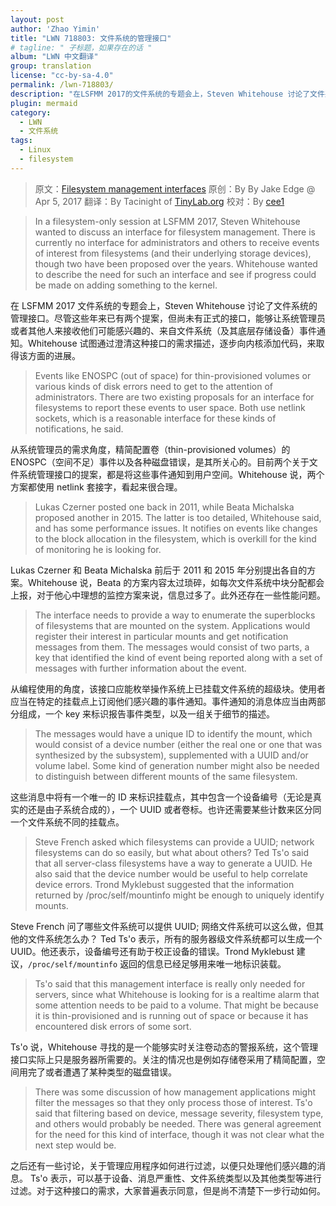 ```yaml
---
layout: post
author: 'Zhao Yimin'
title: "LWN 718803: 文件系统的管理接口"
# tagline: " 子标题，如果存在的话 "
album: "LWN 中文翻译"
group: translation
license: "cc-by-sa-4.0"
permalink: /lwn-718803/
description: "在LSFMM 2017的文件系统的专题会上，Steven Whitehouse 讨论了文件系统管理接口"
plugin: mermaid
category:
  - LWN
  - 文件系统
tags:
  - Linux
  - filesystem
---
```


> 原文：[Filesystem management interfaces](https://lwn.net/Articles/718803/)
> 原创：By By Jake Edge @ Apr 5, 2017
> 翻译：By Tacinight of [TinyLab.org][1]
> 校对：By [cee1](https://github.com/cee1)

> In a filesystem-only session at LSFMM 2017, Steven Whitehouse wanted to discuss an interface for filesystem management. There is currently no interface for administrators and others to receive events of interest from filesystems (and their underlying storage devices), though two have been proposed over the years. Whitehouse wanted to describe the need for such an interface and see if progress could be made on adding something to the kernel.

在 LSFMM 2017 文件系统的专题会上，Steven Whitehouse 讨论了文件系统的管理接口。尽管这些年来已有两个提案，但尚未有正式的接口，能够让系统管理员或者其他人来接收他们可能感兴趣的、来自文件系统（及其底层存储设备）事件通知。Whitehouse 试图通过澄清这种接口的需求描述，逐步向内核添加代码，来取得该方面的进展。

> Events like ENOSPC (out of space) for thin-provisioned volumes or various kinds of disk errors need to get to the attention of administrators. There are two existing proposals for an interface for filesystems to report these events to user space. Both use netlink sockets, which is a reasonable interface for these kinds of notifications, he said.

从系统管理员的需求角度，精简配置卷（thin-provisioned volumes）的 ENOSPC（空间不足）事件以及各种磁盘错误，是其所关心的。目前两个关于文件系统管理接口的提案，都是将这些事件通知到用户空间。Whitehouse 说，两个方案都使用 netlink 套接字，看起来很合理。

> Lukas Czerner posted one back in 2011, while Beata Michalska proposed another in 2015. The latter is too detailed, Whitehouse said, and has some performance issues. It notifies on events like changes to the block allocation in the filesystem, which is overkill for the kind of monitoring he is looking for.

Lukas Czerner 和 Beata Michalska 前后于 2011 和 2015 年分别提出各自的方案。Whitehouse 说，Beata 的方案内容太过琐碎，如每次文件系统中块分配都会上报，对于他心中理想的监控方案来说，信息过多了。此外还存在一些性能问题。

> The interface needs to provide a way to enumerate the superblocks of filesystems that are mounted on the system. Applications would register their interest in particular mounts and get notification messages from them. The messages would consist of two parts, a key that identified the kind of event being reported along with a set of messages with further information about the event.

从编程使用的角度，该接口应能枚举操作系统上已挂载文件系统的超级块。使用者应当在特定的挂载点上订阅他们感兴趣的事件通知。事件通知的消息体应当由两部分组成，一个 key 来标识报告事件类型，以及一组关于细节的描述。

> The messages would have a unique ID to identify the mount, which would consist of a device number (either the real one or one that was synthesized by the subsystem), supplemented with a UUID and/or volume label. Some kind of generation number might also be needed to distinguish between different mounts of the same filesystem.

这些消息中将有一个唯一的 ID 来标识挂载点，其中包含一个设备编号（无论是真实的还是由子系统合成的），一个 UUID 或者卷标。也许还需要某些计数来区分同一个文件系统不同的挂载点。

> Steve French asked which filesystems can provide a UUID; network filesystems can do so easily, but what about others? Ted Ts'o said that all server-class filesystems have a way to generate a UUID. He also said that the device number would be useful to help correlate device errors. Trond Myklebust suggested that the information returned by /proc/self/mountinfo might be enough to uniquely identify mounts.

Steve French 问了哪些文件系统可以提供 UUID; 网络文件系统可以这么做，但其他的文件系统怎么办？ Ted Ts'o 表示，所有的服务器级文件系统都可以生成一个 UUID。他还表示，设备编号还有助于校正设备的错误。Trond Myklebust 建议，`/proc/self/mountinfo` 返回的信息已经足够用来唯一地标识装载。

> Ts'o said that this management interface is really only needed for servers, since what Whitehouse is looking for is a realtime alarm that some attention needs to be paid to a volume. That might be because it is thin-provisioned and is running out of space or because it has encountered disk errors of some sort.

Ts'o 说，Whitehouse 寻找的是一个能够实时关注卷动态的警报系统，这个管理接口实际上只是服务器所需要的。关注的情况也是例如存储卷采用了精简配置，空间用完了或者遭遇了某种类型的磁盘错误。

> There was some discussion of how management applications might filter the messages so that they only process those of interest. Ts'o said that filtering based on device, message severity, filesystem type, and others would probably be needed. There was general agreement for the need for this kind of interface, though it was not clear what the next step would be.

之后还有一些讨论，关于管理应用程序如何进行过滤，以便只处理他们感兴趣的消息。 Ts'o 表示，可以基于设备、消息严重性、文件系统类型以及其他类型等进行过滤。对于这种接口的需求，大家普遍表示同意，但是尚不清楚下一步行动如何。

[1]: http://tinylab.org
